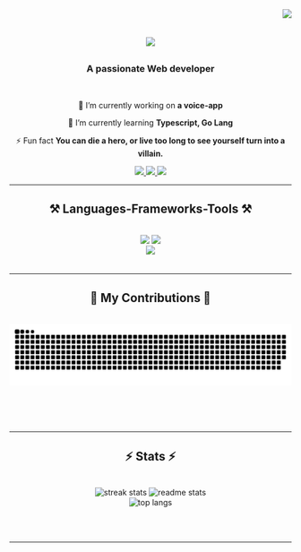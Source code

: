 
<img align="right" src="https://visitor-badge.laobi.icu/badge?page_id=muhammadisa226.muhammadisa226" />
<h1 align="center">
    <img src="https://readme-typing-svg.herokuapp.com/?font=Righteous&size=35&center=true&vCenter=true&width=500&height=70&duration=4000&lines=Hi+There!+👋;+I'm+Muhammad+Isa+Nuruddin!;" />
</h1>

<h3 align="center">A passionate Web developer</h3>

<br/>

<div align="center">
 
 🔭 I’m currently working on **a voice-app**
 
 🌱 I’m currently learning **Typescript, Go Lang**


⚡ Fun fact **You can die a hero, or live too long to see yourself turn into a villain.**

 </div>
 
<div align="center"> 
  <a href="mailto:muhammadisa226@gmail.com">
    <img src="https://img.shields.io/badge/Gmail-333333?style=for-the-badge&logo=gmail&logoColor=red" />
  </a>
  <a href="https://www.linkedin.com/in/muhammad-isa-n/" target="_blank">
    <img src="https://img.shields.io/badge/LinkedIn-0077B5?style=for-the-badge&logo=linkedin&logoColor=white" target="_blank" />
  </a>
  <a href="https://muhammadisa226.github.io" target="_blank">
     <img src="https://img.shields.io/badge/Portfolio-FF5722?style=for-the-badge&logo=todoist&logoColor=white" target="_blank" /> <!-- sqlite, safari, google-chrome are other good icon options -->
  </a>
</div>

 <hr/>
 
<h2 align="center">⚒️ Languages-Frameworks-Tools ⚒️</h2>
<br/>
<div align="center">
    <img src="https://skillicons.dev/icons?i=html,css,javascript,php,python,typescript,go" />
    <img src="https://skillicons.dev/icons?i=react,tailwind,nodejs,laravel,express,flask,mysql" /><br>
  <img src="https://skillicons.dev/icons?i=vscode,github,git" /><br>
</div>

<br/>
<hr/>

<div align="center">
  <h2>🐍 My Contributions 🐍</h2>
  <br>
 <img alt="snake eating my contributions" src="https://raw.githubusercontent.com/muhammadisa226/muhammadisa226/output/github-contribution-grid-snake-dark.svg" />
  
  <br/><br/><br/>
</div>

<hr/>

<h2 align="center">⚡ Stats ⚡</h2>
<br>
<div align=center>
  <img width=390 src="https://github-readme-stats.vercel.app/api?username=muhammadisa226&count_private=true&theme=react&border_radius=10" alt="streak stats"/>
  <img width=390 src="https://streak-stats.demolab.com?user=muhammadisa226&theme=tokyonight&count_private=true&show_icons=true&rank_icon=github&border_radius=10" alt="readme stats" />
  <br/>
  <img width=325 align="center" src="https://github-readme-stats.vercel.app/api/top-langs/?username=muhammadisa226&theme=tokyonight&hide=HTML&langs_count=8&layout=compact&border_radius=10&size_weight=0.5&count_weight=0.5&exclude_repo=github-readme-stats" alt="top langs" />
</div>

<br/><br/>

<hr/>

<br/>


<br/>
